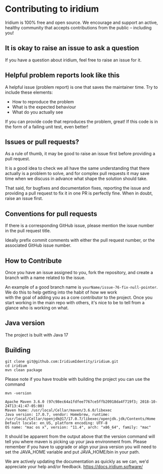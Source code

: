 # Contributing to iridium

Iridium is 100% free and open source. We encourage and support an active, healthy community that accepts contributions from the public – including you!

## <a name="questions"></a> It is okay to raise an issue to ask a question
If you have a question about iridium, feel free to raise an issue for it.

## <a name="helpful"></a> Helpful problem reports look like this
A helpful issue (problem report) is one that saves the maintainer time.
Try to include these elements:

* How to reproduce the problem
* What is the expected behaviour
* What do you actually see

If you can provide code that reproduces the problem, great!
If this code is in the form of a failing unit test, even better!

## <a name="issue_or_pr"></a> Issues or pull requests?
As a rule of thumb, it may be good to raise an issue first before providing a pull request.

It is a good idea to check we all have the same understanding that there actually is a problem to solve, 
and for complex pull requests it may save time when we discuss in advance what shape the solution should take.

That said, for bugfixes and documentation fixes, reporting the issue and providing a pull request to fix it in one PR is perfectly fine.
When in doubt, raise an issue first.


## <a name="pr_conventions"></a> Conventions for pull requests
If there is a corresponding GitHub issue, please mention the issue number in the pull request title.

Ideally prefix commit comments with either the pull request number, or the associated GitHub issue number.

## <a name="how_to_contribute"></a> How to Contribute
Once you have an issue assigned to you, fork the repository, and create a branch with a name related to the issue.

An example of a good branch name is `yourName/issue-76-fix-null-pointer`.  We do this to help getting into the habit of how we work  
with the goal of adding you as a core contributor to the project.  Once you start working in the main repo with others, it's nice to be
to tell from a glance who is working on what.

## <a name="java_version"></a> Java version
The project is built with Java 17


## <a name="build"></a> Building

```
git clone git@github.com:IridiumIdentity/iridium.git
cd iridium
mvn clean package
```

Please note if you have trouble with building the project you can use the command 
```
mvn -version

Apache Maven 3.6.0 (97c98ec64a1fdfee7767ce5ffb20918da4f719f3; 2018-10-24T13:41:47-05:00)
Maven home: /usr/local/Cellar/maven/3.6.0/libexec
Java version: 17.0.7, vendor: Homebrew, runtime: /usr/local/Cellar/openjdk@17/17.0.7/libexec/openjdk.jdk/Contents/Home
Default locale: en_US, platform encoding: UTF-8
OS name: "mac os x", version: "11.4", arch: "x86_64", family: "mac"
```

It should be apparent from the output above that the version command will tell you where maven is picking up your java environment from.  Please remember if you have to upgrade or align your java version you will need to set the JAVA_HOME variable and put JAVA_HOME/bin in your path. 

We are actively updating the documentation as quickly as we can, we'd appreciate your help and/or feedback. https://docs.iridium.software/
